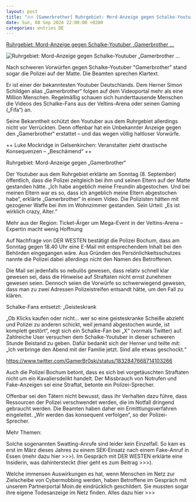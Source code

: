 ```yaml
---
layout: post
title: "🔥🔥 [Gamerbrother] Ruhrgebiet: Mord-Anzeige gegen Schalke-Youtuber „Gamerbrother ..."
date: Sun, 08 Sep 2024 22:00:00 +0200
categories: entries DE
---
```

[Ruhrgebiet: Mord-Anzeige gegen Schalke-Youtuber „Gamerbrother ...](https://www.derwesten.de/region/ruhrgebiet-schalke-youtuber-gamerbrother-id301129695.html)

![Ruhrgebiet: Mord-Anzeige gegen Schalke-Youtuber „Gamerbrother ...](https://www.derwesten.de/wp-content/uploads/sites/8/2024/09/imago1023829425h-e1725885359883.jpg)

Nach schweren Vorwürfen gegen Schalke-Youtuber "Gamerbrother" stand sogar die Polizei auf der Matte. Die Beamten sprechen Klartext.

Er ist einer der bekanntesten Youtuber Deutschlands. Dem Herner Simon Schildgen alias „Gamerbrother“ folgen auf dem Videoportal mehr als eine Million Menschen. Regelmäßig schauen sich hunderttausende Menschen die Videos des Schalke-Fans aus der Veltins-Arena oder seinen Gaming („Fifa“) an.

Seine Bekanntheit schützt den Youtuber aus dem Ruhrgebiet allerdings nicht vor Verrückten. Denn offenbar hat ein Unbekannter Anzeige gegen den „Gamerbrother“ erstattet – und das wegen völlig haltloser Vorwürfe.

++ Luke Mockridge in Gelsenkirchen: Veranstalter zieht drastische Konsequenzen – „Beschämend“ ++

Ruhrgebiet: Mord-Anzeige gegen „Gamerbrother“

Der Youtuber aus dem Ruhrgebiet erklärte am Sonntag (8. September) öffentlich, dass die Polizei zeitgleich bei ihm und seinen Eltern auf der Matte gestanden hätte. „Ich habe angeblich meine Freundin abgestochen. Und bei meinen Eltern war es so, dass ich angeblich meine Eltern abgestochen habe“, erklärte „Gamerbrother“ in einem Video. Die Polizisten hätten mit gezogener Waffe bei ihm im Wohnzimmer gestanden. Sein Urteil: „Es ist wirklich crazy, Alter.“

Mehr aus der Region: Ticket-Ärger um Mega-Event in der Veltins-Arena – Expertin macht wenig Hoffnung

Auf Nachfrage von DER WESTEN bestätigt die Polizei Bochum, dass am Sonntag gegen 18.40 Uhr eine E-Mail mit entsprechendem Inhalt bei den Behörden eingegangen wäre. Aus Gründen des Persönlichkeitsschutzes nannte die Polizei dabei allerdings nicht den Namen des Betroffenen.

Die Mail sei jedenfalls so nebulös gewesen, dass relativ schnell klar gewesen sei, dass die Hinweise auf Straftaten nicht ernst zunehmen gewesen seien. Dennoch seien die Vorwürfe so schwerwiegend gewesen, dass man zu zwei Adressen Polizeistreifen entsandt hätte, um den Fall zu klären.

Schalke-Fans entsetzt: „Geisteskrank

„Ob Klicks kaufen oder nicht… wer so eine geisteskranke Scheiße abzieht und Polizei zu anderen schickt, weil jemand abgestochen wurde, ist komplett gestört“, regt sich ein Schalke-Fan bei „X“ (vormals Twitter) auf. Zahlreiche User versuchen dem Schalke-Youtuber in dieser schweren Stunde Beistand zu geben. Dafür bedankt sich der Herner und teilte mit: „Ich verbringe den Abend mit der Familie jetzt. Sind alle etwas geschockt.“

https://www.twitter.com/GamerBr0ski/status/1832847668714103266

Auch die Polizei Bochum betont, dass es sich bei vorgetäuschten Straftaten nicht um ein Kavaliersdelikt handelt. Der Missbrauch von Notrufen und Fake-Anzeigen sei eine Straftat, betonte ein Polizei-Sprecher.

Offenbar sei den Tätern nicht bewusst, dass ihr Verhalten dazu führe, dass Ressourcen der Polizei verschwendet werden, die im Notfall dringend gebraucht werden. Die Beamten haben daher ein Ermittlungsverfahren eingeleitet. „Wir werden das konsequent verfolgen“, so der Polizei-Sprecher.

Mehr Themen:

Solche sogenannten Swatting-Anrufe sind leider kein Einzelfall. So kam es erst im März dieses Jahres zu einem SEK-Einsatz nach einem Fake-Anruf in Essen (mehr dazu hier >>>). Im Gespräch mit DER WESTEN erklärte eine Insiderin, was dahintersteckt (hier geht es zum Beitrag >>>).

Welche immensen Auswirkungen es hat, wenn Menschen im Netz zur Zielscheibe von Cybermobbing werden, haben Betroffene im Gespräch mit unserem Partnerportal Moin.de eindrücklich geschildert. Sie mussten sogar ihre eigene Todesanzeige im Netz finden. Alles dazu hier >>>

